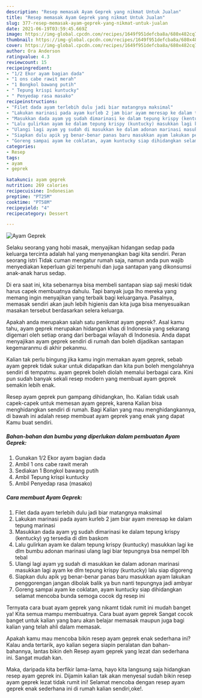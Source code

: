 ```yaml
---
description: "Resep memasak Ayam Geprek yang nikmat Untuk Jualan"
title: "Resep memasak Ayam Geprek yang nikmat Untuk Jualan"
slug: 377-resep-memasak-ayam-geprek-yang-nikmat-untuk-jualan
date: 2021-06-19T03:59:45.669Z
image: https://img-global.cpcdn.com/recipes/1649f951defcba8a/680x482cq70/ayam-geprek-foto-resep-utama.jpg
thumbnail: https://img-global.cpcdn.com/recipes/1649f951defcba8a/680x482cq70/ayam-geprek-foto-resep-utama.jpg
cover: https://img-global.cpcdn.com/recipes/1649f951defcba8a/680x482cq70/ayam-geprek-foto-resep-utama.jpg
author: Ora Anderson
ratingvalue: 4.3
reviewcount: 15
recipeingredient:
- "1/2 Ekor ayam bagian dada"
- "1 ons cabe rawit merah"
- "1 Bongkol bawang putih"
- " Tepung krispi kuntucky"
- " Penyedap rasa masako"
recipeinstructions:
- "Filet dada ayam terlebih dulu jadi biar matangnya maksimal"
- "Lakukan marinasi pada ayam kurleb 2 jam biar ayam meresap ke dalam tepung marinasi"
- "Masukkan dada ayam yg sudah dimarinasi ke dalam tepung krispy (kentucky) yg tersedia di dlm baskom"
- "Lalu gulirkan ayam ke dalam tepung krispy (kuntucky) masukkan lagi ke dlm bumbu adonan marinasi ulang lagi biar tepungnya bsa nempel lbh tebal"
- "Ulangi lagi ayam yg sudah di masukkan ke dalam adonan marinasi masukkan lagi ayam ke dlm tepung krispy (kuntucky) lalu siap digoreng"
- "Siapkan dulu apik yg benar-benar panas baru masukkan ayam lakukan penggorengan jangan dibolak balik ya bun nanti tepungnya jadi ambyar"
- "Goreng sampai ayam ke coklatan, ayam kuntucky siap dihidangkan selamat mencoba bunda semoga cocok dg resep ini"
categories:
- Resep
tags:
- ayam
- geprek

katakunci: ayam geprek 
nutrition: 269 calories
recipecuisine: Indonesian
preptime: "PT25M"
cooktime: "PT58M"
recipeyield: "4"
recipecategory: Dessert

---
```



![Ayam Geprek](https://img-global.cpcdn.com/recipes/1649f951defcba8a/680x482cq70/ayam-geprek-foto-resep-utama.jpg)

Selaku seorang yang hobi masak, menyajikan hidangan sedap pada keluarga tercinta adalah hal yang menyenangkan bagi kita sendiri. Peran seorang istri Tidak cuman mengatur rumah saja, namun anda pun wajib menyediakan keperluan gizi terpenuhi dan juga santapan yang dikonsumsi anak-anak harus sedap.

Di era  saat ini, kita sebenarnya bisa membeli santapan siap saji meski tidak harus capek membuatnya dahulu. Tapi banyak juga lho mereka yang memang ingin menyajikan yang terbaik bagi keluarganya. Pasalnya, memasak sendiri akan jauh lebih higienis dan kita juga bisa menyesuaikan masakan tersebut berdasarkan selera keluarga. 



Apakah anda merupakan salah satu penikmat ayam geprek?. Asal kamu tahu, ayam geprek merupakan hidangan khas di Indonesia yang sekarang digemari oleh setiap orang dari berbagai wilayah di Indonesia. Anda dapat menyajikan ayam geprek sendiri di rumah dan boleh dijadikan santapan kegemaranmu di akhir pekanmu.

Kalian tak perlu bingung jika kamu ingin memakan ayam geprek, sebab ayam geprek tidak sukar untuk didapatkan dan kita pun boleh mengolahnya sendiri di tempatmu. ayam geprek boleh diolah memalui berbagai cara. Kini pun sudah banyak sekali resep modern yang membuat ayam geprek semakin lebih enak.

Resep ayam geprek pun gampang dihidangkan, lho. Kalian tidak usah capek-capek untuk memesan ayam geprek, karena Kalian bisa menghidangkan sendiri di rumah. Bagi Kalian yang mau menghidangkannya, di bawah ini adalah resep membuat ayam geprek yang enak yang dapat Kamu buat sendiri.

<!--inarticleads1-->

##### Bahan-bahan dan bumbu yang diperlukan dalam pembuatan Ayam Geprek:

1. Gunakan 1/2 Ekor ayam bagian dada
1. Ambil 1 ons cabe rawit merah
1. Sediakan 1 Bongkol bawang putih
1. Ambil  Tepung krispi kuntucky
1. Ambil  Penyedap rasa (masako)




<!--inarticleads2-->

##### Cara membuat Ayam Geprek:

1. Filet dada ayam terlebih dulu jadi biar matangnya maksimal
1. Lakukan marinasi pada ayam kurleb 2 jam biar ayam meresap ke dalam tepung marinasi
1. Masukkan dada ayam yg sudah dimarinasi ke dalam tepung krispy (kentucky) yg tersedia di dlm baskom
1. Lalu gulirkan ayam ke dalam tepung krispy (kuntucky) masukkan lagi ke dlm bumbu adonan marinasi ulang lagi biar tepungnya bsa nempel lbh tebal
1. Ulangi lagi ayam yg sudah di masukkan ke dalam adonan marinasi masukkan lagi ayam ke dlm tepung krispy (kuntucky) lalu siap digoreng
1. Siapkan dulu apik yg benar-benar panas baru masukkan ayam lakukan penggorengan jangan dibolak balik ya bun nanti tepungnya jadi ambyar
1. Goreng sampai ayam ke coklatan, ayam kuntucky siap dihidangkan selamat mencoba bunda semoga cocok dg resep ini




Ternyata cara buat ayam geprek yang nikamt tidak rumit ini mudah banget ya! Kita semua mampu membuatnya. Cara buat ayam geprek Sangat cocok banget untuk kalian yang baru akan belajar memasak maupun juga bagi kalian yang telah ahli dalam memasak.

Apakah kamu mau mencoba bikin resep ayam geprek enak sederhana ini? Kalau anda tertarik, ayo kalian segera siapin peralatan dan bahan-bahannya, lantas bikin deh Resep ayam geprek yang lezat dan sederhana ini. Sangat mudah kan. 

Maka, daripada kita berfikir lama-lama, hayo kita langsung saja hidangkan resep ayam geprek ini. Dijamin kalian tak akan menyesal sudah bikin resep ayam geprek lezat tidak rumit ini! Selamat mencoba dengan resep ayam geprek enak sederhana ini di rumah kalian sendiri,oke!.

